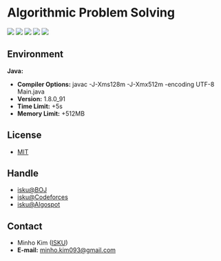 # Algorithmic Problem Solving
[![](https://d2gd6pc034wcta.cloudfront.net/images/logo.png)](https://www.acmicpc.net)
[![](http://st.codeforces.com/s/37194/images/codeforces-logo-with-telegram.png)](http://codeforces.com)
[![](https://algospot.com/static/images/logo.png)](https://algospot.com/)
[![](http://ukiepc.info/images/acm-icpc-logo.gif)](https://icpc.baylor.edu)
[![](https://code.google.com/codejam/contest/static/logo_image1.gif)](https://code.google.com/codejam)


Environment
----------
**Java:**
- **Compiler Options:**  javac -J-Xms128m -J-Xmx512m -encoding UTF-8 Main.java
- **Version:**  1.8.0_91
- **Time Limit:**  +5s
- **Memory Limit:**  +512MB


License
----------
- [MIT](LICENSE)


Handle
----------
- [isku@BOJ](https://www.acmicpc.net/user/isku)
- [isku@Codeforces](http://codeforces.com/profile/isku)
- [isku@Algospot](https://algospot.com/user/profile/25929)


Contact
----------
- Minho Kim ([ISKU](https://github.com/ISKU))
- **E-mail:** minho.kim093@gmail.com
